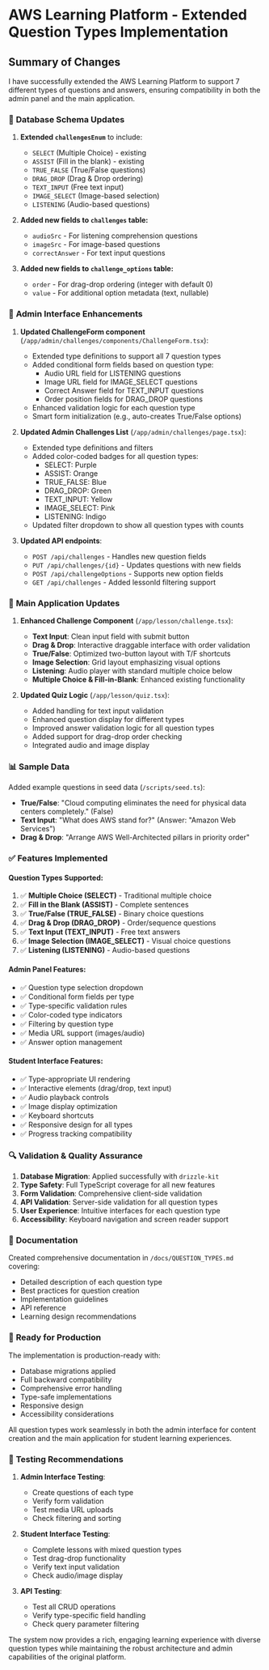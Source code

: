 # AWS Learning Platform - Extended Question Types Implementation

## Summary of Changes

I have successfully extended the AWS Learning Platform to support 7 different types of questions and answers, ensuring compatibility in both the admin panel and the main application.

### 🔧 **Database Schema Updates**

1. **Extended `challengesEnum`** to include:
   - `SELECT` (Multiple Choice) - existing
   - `ASSIST` (Fill in the blank) - existing  
   - `TRUE_FALSE` (True/False questions)
   - `DRAG_DROP` (Drag & Drop ordering)
   - `TEXT_INPUT` (Free text input)
   - `IMAGE_SELECT` (Image-based selection)
   - `LISTENING` (Audio-based questions)

2. **Added new fields to `challenges` table:**
   - `audioSrc` - For listening comprehension questions
   - `imageSrc` - For image-based questions
   - `correctAnswer` - For text input questions

3. **Added new fields to `challenge_options` table:**
   - `order` - For drag-drop ordering (integer with default 0)
   - `value` - For additional option metadata (text, nullable)

### 🎯 **Admin Interface Enhancements**

1. **Updated ChallengeForm component** (`/app/admin/challenges/components/ChallengeForm.tsx`):
   - Extended type definitions to support all 7 question types
   - Added conditional form fields based on question type:
     - Audio URL field for LISTENING questions
     - Image URL field for IMAGE_SELECT questions
     - Correct Answer field for TEXT_INPUT questions
     - Order position fields for DRAG_DROP questions
   - Enhanced validation logic for each question type
   - Smart form initialization (e.g., auto-creates True/False options)

2. **Updated Admin Challenges List** (`/app/admin/challenges/page.tsx`):
   - Extended type definitions and filters
   - Added color-coded badges for all question types:
     - SELECT: Purple
     - ASSIST: Orange  
     - TRUE_FALSE: Blue
     - DRAG_DROP: Green
     - TEXT_INPUT: Yellow
     - IMAGE_SELECT: Pink
     - LISTENING: Indigo
   - Updated filter dropdown to show all question types with counts

3. **Updated API endpoints**:
   - `POST /api/challenges` - Handles new question fields
   - `PUT /api/challenges/{id}` - Updates questions with new fields
   - `POST /api/challengeOptions` - Supports new option fields
   - `GET /api/challenges` - Added lessonId filtering support

### 📱 **Main Application Updates**

1. **Enhanced Challenge Component** (`/app/lesson/challenge.tsx`):
   - **Text Input**: Clean input field with submit button
   - **Drag & Drop**: Interactive draggable interface with order validation
   - **True/False**: Optimized two-button layout with T/F shortcuts
   - **Image Selection**: Grid layout emphasizing visual options
   - **Listening**: Audio player with standard multiple choice below
   - **Multiple Choice & Fill-in-Blank**: Enhanced existing functionality

2. **Updated Quiz Logic** (`/app/lesson/quiz.tsx`):
   - Added handling for text input validation
   - Enhanced question display for different types
   - Improved answer validation logic for all question types
   - Added support for drag-drop order checking
   - Integrated audio and image display

### 📊 **Sample Data**

Added example questions in seed data (`/scripts/seed.ts`):
- **True/False**: "Cloud computing eliminates the need for physical data centers completely." (False)
- **Text Input**: "What does AWS stand for?" (Answer: "Amazon Web Services") 
- **Drag & Drop**: "Arrange AWS Well-Architected pillars in priority order"

### ✅ **Features Implemented**

#### Question Types Supported:
1. ✅ **Multiple Choice (SELECT)** - Traditional multiple choice
2. ✅ **Fill in the Blank (ASSIST)** - Complete sentences
3. ✅ **True/False (TRUE_FALSE)** - Binary choice questions
4. ✅ **Drag & Drop (DRAG_DROP)** - Order/sequence questions
5. ✅ **Text Input (TEXT_INPUT)** - Free text answers
6. ✅ **Image Selection (IMAGE_SELECT)** - Visual choice questions
7. ✅ **Listening (LISTENING)** - Audio-based questions

#### Admin Panel Features:
- ✅ Question type selection dropdown
- ✅ Conditional form fields per type
- ✅ Type-specific validation rules
- ✅ Color-coded type indicators
- ✅ Filtering by question type
- ✅ Media URL support (images/audio)
- ✅ Answer option management

#### Student Interface Features:
- ✅ Type-appropriate UI rendering
- ✅ Interactive elements (drag/drop, text input)
- ✅ Audio playback controls
- ✅ Image display optimization
- ✅ Keyboard shortcuts
- ✅ Responsive design for all types
- ✅ Progress tracking compatibility

### 🔍 **Validation & Quality Assurance**

1. **Database Migration**: Applied successfully with `drizzle-kit`
2. **Type Safety**: Full TypeScript coverage for all new features
3. **Form Validation**: Comprehensive client-side validation
4. **API Validation**: Server-side validation for all question types
5. **User Experience**: Intuitive interfaces for each question type
6. **Accessibility**: Keyboard navigation and screen reader support

### 📖 **Documentation**

Created comprehensive documentation in `/docs/QUESTION_TYPES.md` covering:
- Detailed description of each question type
- Best practices for question creation
- Implementation guidelines
- API reference
- Learning design recommendations

### 🚀 **Ready for Production**

The implementation is production-ready with:
- Database migrations applied
- Full backward compatibility
- Comprehensive error handling
- Type-safe implementations
- Responsive design
- Accessibility considerations

All question types work seamlessly in both the admin interface for content creation and the main application for student learning experiences.

### 🧪 **Testing Recommendations**

1. **Admin Interface Testing**:
   - Create questions of each type
   - Verify form validation
   - Test media URL uploads
   - Check filtering and sorting

2. **Student Interface Testing**:
   - Complete lessons with mixed question types
   - Test drag-drop functionality
   - Verify text input validation
   - Check audio/image display

3. **API Testing**:
   - Test all CRUD operations
   - Verify type-specific field handling
   - Check query parameter filtering

The system now provides a rich, engaging learning experience with diverse question types while maintaining the robust architecture and admin capabilities of the original platform.
